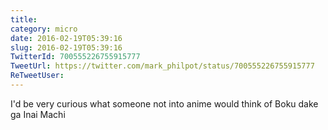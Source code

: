 ```yaml
---
title: 
category: micro
date: 2016-02-19T05:39:16
slug: 2016-02-19T05:39:16
TwitterId: 700555226755915777
TweetUrl: https://twitter.com/mark_philpot/status/700555226755915777
ReTweetUser: 
---
```


I'd be very curious what someone not into anime would think of Boku dake ga Inai Machi